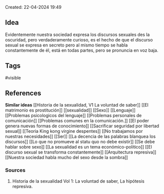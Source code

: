 Created: 22-04-2024 19:49

## <span class="pink"> **Idea** </span>
Evidentemente nuestra sociedad expresa los discursos sexuales des la oscuridad, pero verdaderamente curioso, es el hecho de que el discurso sexual se expresa en secreto pero al mismo tiempo se habla constantemente de él, está en todas partes, pero se pronuncia en voz baja.
## <span class="orange"> **Tags**</span>
<span class="tag"> #visible</span> 

## <span class="green"> **References**</span>
<span class="blue"> **Similar ideas** </span>
[[Historia de la sexualidad, V1 La voluntad de saber]]
[[El matrimonio es prostitución]]
[[sexualidad]]
[[Sexo]]
[[Lenguaje]]
[[Problemas psicologicos del lenguaje]]
[[Problemas personales de comunicación]]
[[Problemas comunes en la comunicación.]]
[[El poder genera nuevas formas de conocimiento]]
[[Sacrificar seguridad por libertad sexual]]
[[Teoria King kong virgine despentes]]
[[No trabajamos por nuestras necesidades]]
[[Ser]]
[[La decencia de las palabras blanquea los discursos]]
[[Lo que no promueve al statu quo no debe existir]]
[[Se debe hablar sobre sexo]]
[[La sexualidad es un tema económico-politico]]
[[El discurso sexual se transforma constantemente]]
[[Arquitectura represiva]]
[[Nuestra sociedad habla mucho del sexo desde la sombra]]
### <span class="purple"> **Sources**</span>
1. Historia de la sexualidad Vol 1: La voluntad de saber, La hipótesis represiva.